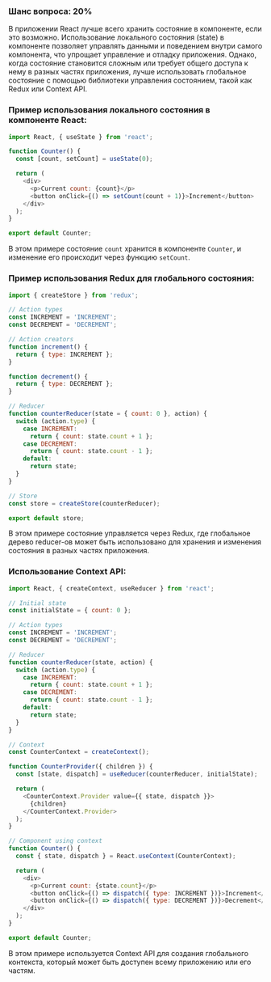 ### Шанс вопроса: 20%

В приложении React лучше всего хранить состояние в компоненте, если это возможно. Использование локального состояния (state) в компоненте позволяет управлять данными и поведением внутри самого компонента, что упрощает управление и отладку приложения. Однако, когда состояние становится сложным или требует общего доступа к нему в разных частях приложения, лучше использовать глобальное состояние с помощью библиотеки управления состоянием, такой как Redux или Context API.

### Пример использования локального состояния в компоненте React:
```javascript
import React, { useState } from 'react';

function Counter() {
  const [count, setCount] = useState(0);

  return (
    <div>
      <p>Current count: {count}</p>
      <button onClick={() => setCount(count + 1)}>Increment</button>
    </div>
  );
}

export default Counter;
```
В этом примере состояние `count` хранится в компоненте `Counter`, и изменение его происходит через функцию `setCount`.

### Пример использования Redux для глобального состояния:
```javascript
import { createStore } from 'redux';

// Action types
const INCREMENT = 'INCREMENT';
const DECREMENT = 'DECREMENT';

// Action creators
function increment() {
  return { type: INCREMENT };
}

function decrement() {
  return { type: DECREMENT };
}

// Reducer
function counterReducer(state = { count: 0 }, action) {
  switch (action.type) {
    case INCREMENT:
      return { count: state.count + 1 };
    case DECREMENT:
      return { count: state.count - 1 };
    default:
      return state;
  }
}

// Store
const store = createStore(counterReducer);

export default store;
```
В этом примере состояние управляется через Redux, где глобальное дерево reducer-ов может быть использовано для хранения и изменения состояния в разных частях приложения.

### Использование Context API:
```javascript
import React, { createContext, useReducer } from 'react';

// Initial state
const initialState = { count: 0 };

// Action types
const INCREMENT = 'INCREMENT';
const DECREMENT = 'DECREMENT';

// Reducer
function counterReducer(state, action) {
  switch (action.type) {
    case INCREMENT:
      return { count: state.count + 1 };
    case DECREMENT:
      return { count: state.count - 1 };
    default:
      return state;
  }
}

// Context
const CounterContext = createContext();

function CounterProvider({ children }) {
  const [state, dispatch] = useReducer(counterReducer, initialState);

  return (
    <CounterContext.Provider value={{ state, dispatch }}>
      {children}
    </CounterContext.Provider>
  );
}

// Component using context
function Counter() {
  const { state, dispatch } = React.useContext(CounterContext);

  return (
    <div>
      <p>Current count: {state.count}</p>
      <button onClick={() => dispatch({ type: INCREMENT })}>Increment</button>
      <button onClick={() => dispatch({ type: DECREMENT })}>Decrement</button>
    </div>
  );
}

export default Counter;
```
В этом примере используется Context API для создания глобального контекста, который может быть доступен всему приложению или его частям.